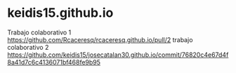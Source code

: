 # keidis15.github.io
Trabajo colaborativo 1 https://github.com/Rcaceresq/rcaceresq.github.io/pull/2
trabajo colaborativo 2  https://github.com/keidis15/josecatalan30.github.io/commit/76820c4e67d4f8a41d7c6c4136071bf468fe9b95
